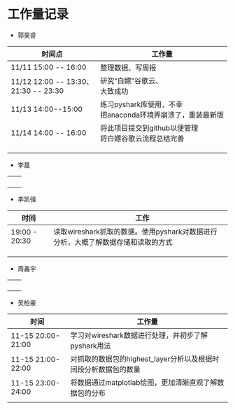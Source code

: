 # 工作量记录 

- 郭昊睿

| 时间点                                     | 工作量                                                       |
| ------------------------------------------ | ------------------------------------------------------------ |
| 11/11 15:00 -- 16:00                       | 整理数据、写周报                                             |
| 11/12 12:00 -- 13:30、<br />21:30 -- 23:30 | 研究“白嫖”谷歌云、<br />大致成功                             |
| 11/13 14:00--15:00                         | 练习pyshark库使用，不幸<br />把anaconda环境弄崩溃了，重装最新版 |
| 11/14 14:00 -- 16:00                       | 将此项目提交到github以便管理<br />将白嫖谷歌云流程总结完善   |
|                                            |                                                              |
|                                            |                                                              |
|                                            |                                                              |

- 李晨

|      |      |
| ---- | ---- |
|      |      |
|      |      |
|      |      |
|      |      |



- 李凯强

|  时间    |　工作      |
| ---- | ---- |
|19:00 - 20:30      | 读取wireshark抓取的数据。使用pyshark对数据进行分析，大概了解数据存储和读取的方式     |
|      |      |
|      |      |
|      |      |

- 周鑫宇

|      |      |
| ---- | ---- |
|      |      |
|      |      |
|      |      |
|      |      |

- 吴柏豪

|  时间    |  工作量    |
| ---- | ---- |
|11-15 20:00-21:00   | 学习对wireshark数据进行处理，并初步了解pyshark用法  |
|11-15 21:00-22:00   | 对抓取的数据包的highest_layer分析以及根据时间段分析数据包的数量  |
|11-15 23:00-24:00   | 将数据通过matplotlab绘图，更加清晰直观了解数据包的分布   |
|      |      |

